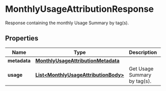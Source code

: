# MonthlyUsageAttributionResponse

Response containing the monthly Usage Summary by tag(s).

## Properties

| Name         | Type                                                                          | Description                  | Notes      |
| ------------ | ----------------------------------------------------------------------------- | ---------------------------- | ---------- |
| **metadata** | [**MonthlyUsageAttributionMetadata**](MonthlyUsageAttributionMetadata.md)     |                              | [optional] |
| **usage**    | [**List&lt;MonthlyUsageAttributionBody&gt;**](MonthlyUsageAttributionBody.md) | Get Usage Summary by tag(s). | [optional] |
